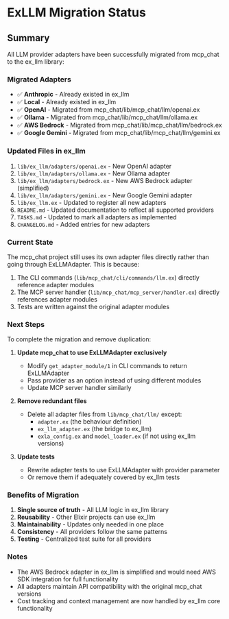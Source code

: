 # ExLLM Migration Status

## Summary

All LLM provider adapters have been successfully migrated from mcp_chat to the ex_llm library:

### Migrated Adapters
- ✅ **Anthropic** - Already existed in ex_llm
- ✅ **Local** - Already existed in ex_llm
- ✅ **OpenAI** - Migrated from mcp_chat/lib/mcp_chat/llm/openai.ex
- ✅ **Ollama** - Migrated from mcp_chat/lib/mcp_chat/llm/ollama.ex
- ✅ **AWS Bedrock** - Migrated from mcp_chat/lib/mcp_chat/llm/bedrock.ex
- ✅ **Google Gemini** - Migrated from mcp_chat/lib/mcp_chat/llm/gemini.ex

### Updated Files in ex_llm
1. `lib/ex_llm/adapters/openai.ex` - New OpenAI adapter
2. `lib/ex_llm/adapters/ollama.ex` - New Ollama adapter
3. `lib/ex_llm/adapters/bedrock.ex` - New AWS Bedrock adapter (simplified)
4. `lib/ex_llm/adapters/gemini.ex` - New Google Gemini adapter
5. `lib/ex_llm.ex` - Updated to register all new adapters
6. `README.md` - Updated documentation to reflect all supported providers
7. `TASKS.md` - Updated to mark all adapters as implemented
8. `CHANGELOG.md` - Added entries for new adapters

### Current State

The mcp_chat project still uses its own adapter files directly rather than going through ExLLMAdapter. This is because:

1. The CLI commands (`lib/mcp_chat/cli/commands/llm.ex`) directly reference adapter modules
2. The MCP server handler (`lib/mcp_chat/mcp_server/handler.ex`) directly references adapter modules
3. Tests are written against the original adapter modules

### Next Steps

To complete the migration and remove duplication:

1. **Update mcp_chat to use ExLLMAdapter exclusively**
   - Modify `get_adapter_module/1` in CLI commands to return ExLLMAdapter
   - Pass provider as an option instead of using different modules
   - Update MCP server handler similarly

2. **Remove redundant files**
   - Delete all adapter files from `lib/mcp_chat/llm/` except:
     - `adapter.ex` (the behaviour definition)
     - `ex_llm_adapter.ex` (the bridge to ex_llm)
     - `exla_config.ex` and `model_loader.ex` (if not using ex_llm versions)

3. **Update tests**
   - Rewrite adapter tests to use ExLLMAdapter with provider parameter
   - Or remove them if adequately covered by ex_llm tests

### Benefits of Migration

1. **Single source of truth** - All LLM logic in ex_llm library
2. **Reusability** - Other Elixir projects can use ex_llm
3. **Maintainability** - Updates only needed in one place
4. **Consistency** - All providers follow the same patterns
5. **Testing** - Centralized test suite for all providers

### Notes

- The AWS Bedrock adapter in ex_llm is simplified and would need AWS SDK integration for full functionality
- All adapters maintain API compatibility with the original mcp_chat versions
- Cost tracking and context management are now handled by ex_llm core functionality